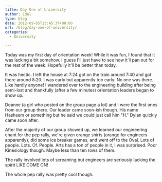 ```yaml
---
title: Day One of University
author: Edel
type: blog
date: 2012-09-05T13:45:37+00:00
url: /blog/day-one-of-university/
categories:
  - University

---
```

Today was my first day of orientation week! While it was fun, I found that it was lacking a bit somehow. I guess I'll just have to see how it'll pan out for the rest of the week. Hopefully it'll be better than today.

It was hectic. I left the house at 7:24 got on the train around 7:40 and got there around 8:20. I was early but apparently too early. No one was there. Like hardly anyone! I wandered over to the engineering building after being semi-lost and thankfully (after a few minutes) orientation leaders began to show up.

Deanne (a girl who posted on the group page a lot) and I were the first ones from our group there. Our leader came soon-ish though. His name Hasheem or something but he said we could just call him "H." Dylan quickly came soon after.

After the majority of our group showed up, we learned our engineering chant for the pep rally, we're given orange shirts (orange for engineers apparently), did some ice breaker games, and went off to the Oval. Lots of people. Lots. Of. People. Arts has a ton of people in it, I was surprised. Poor Kinesiology though. Maybe less than ten rows of them.

The rally involved lots of screaming but engineers are seriously lacking the spirit LIKE COME ON!

The whole pep rally was pretty cool though.


